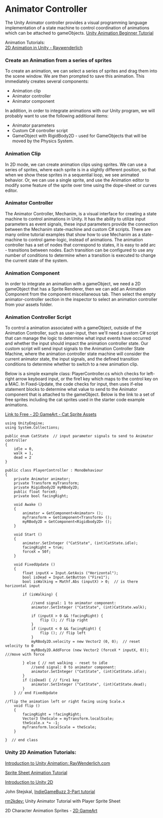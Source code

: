 # Animator Controller

The Unity Animator controller provides a visual programming language implementation of a state machine to control coordination of animations which can be attached to gameObjects. [Unity Animation Beginner Tutorial](https://unity3d.com/learn/tutorials/modules/beginner/live-training-archive/animate-anything)

Animation Tutorials:  
[2D Animation in Unity - Raywenderlich](http://www.raywenderlich.com/66345/unity-2d-tutorial-animations)

### Create an Animation from a series of sprites

To create an animation, we can select a series of sprites and drag them into the scene window.  We are then prompted to save this animation.  This immediately creates several components:

* Animation clip
* Animator controller
* Animator component

In addition, in order to integrate animations with our Unity program, we will probably want to use the following additional items:

* Animator parameters
* Custom C\# controller script
* GameObject with RigidBody2D - used for GameObjects that will be moved by the Physics System.

### Animation Clip

In 2D mode, we can create animation clips using sprites.  We can use a series of sprites, where each sprite is in a slightly different position, so that when we show these sprites in a sequential loop, we see animated behavior.  Or, we can use a single sprite, and use the Animation editor to modify some feature of the sprite over time using the dope-sheet or curves editor.

### Animator Controller

The Animator Controller, Mechanim, is a visual interface for creating a state machine to control animations in Unity.  It has the ability to utilize input parameters as event signals, these input parameters provide the connection between the Mechanim state-machine and custom C\# scripts.  There are many online tutorial examples that show how to use Mechanim as a state-machine to control game-logic, instead of animations.  The animation controller has a set of nodes that correspond to states, it is easy to add arc - transitions between nodes. Each transition can be configured to use any number of conditions to determine when a transition is executed to change the current state of the system.

### Animation Component

In order to integrate an animation with a gameObject, we need a 2D gameObject that has a Sprite Renderer, then we can add an Animation Component from the component miscellaneous tab.  Then select the empty animator-controller section in the inspector to select an animation controller from your assets folder.

### Animation Controller Script

To control a animation associated with a gameObject, outside of the Animation Controller, such as user-input, then we'll need a custom C\# script that can manage the logic to determine what input events have occurred and whether the input should impact the animation controller state.  Our custom script will send input signals to the Animation Controller State Machine, where the animation controller state machine will consider the current animator state, the input signals, and the defined transition conditions to determine whether to switch to a new animation clip.

Below is a simple example class: PlayerController.cs which checks for left-right arrow keyboard input, or the fire1 key which maps to the control key on a MAC.  In Fixed-Update, the code checks for input, then uses if-else statement blocks to determine what value to send to the Animator component that is attached to the gameObject. Below is the link to a set of free sprites including the cat sprites used in the starter code example animations.

[Link to Free - 2D GameArt - Cat Sprite Assets](http://www.gameart2d.com/freebies.html)

```
using UnityEngine;
using System.Collections;

public enum CatState  // input parameter signals to send to Animator controller
{
    idle = 0,
    walk = 1,
    dead = 2
}

public class PlayerController : MonoBehaviour
{
    private Animator animator;
    private Transform myTransform;
    private Rigidbody2D myRBody2D;
    public float forceX;
    private bool facingRight;

    void Awake ()
    {
        animator = GetComponent<Animator> ();
        myTransform = GetComponent<Transform> ();
        myRBody2D = GetComponent<Rigidbody2D> ();
    }

    void Start ()
    {
        animator.SetInteger ("CatState", (int)CatState.idle);
        facingRight = true;
        forceX = 50f;
    }

    void FixedUpdate ()
    {
        float inputX = Input.GetAxis ("Horizontal");
        bool isDead = Input.GetButton ("Fire1");
        bool isWalking = Mathf.Abs (inputX) > 0;  // is there horizontal input 

        if (isWalking) {

            //send signal: 1 to animator component: 
            animator.SetInteger ("CatState", (int)CatState.walk);

            if (inputX > 0 && !facingRight) {
                flip (); // flip right
            }
            if (inputX < 0 && facingRight) {
                flip (); // flip left
            }
            myRBody2D.velocity = new Vector2 (0, 0);  // reset velocity to 0
            myRBody2D.AddForce (new Vector2 (forceX * inputX, 0));  ///move with force

        } else { // not walking - reset to idle
            //send signal: 0 to animator component: 
            animator.SetInteger ("CatState", (int)CatState.idle);
        }
        if (isDead) { // fire1 key 
            animator.SetInteger ("CatState", (int)CatState.dead);
        }
    } // end FixedUpdate

//flip the animation left or right facing using Scale.x
    void flip ()
    {
        facingRight = !facingRight;
        Vector3 theScale = myTransform.localScale;
        theScale.x *= -1;
        myTransform.localScale = theScale;
    }

}  // end class
```

### Unity 2D Animation Tutorials:

[Introduction to Unity Animation: RayWenderlich.com ](https://www.raywenderlich.com/116652/introduction-unity-animation-system)

[Sprite Sheet Animation Tutorial ](http://michaelcummings.net/mathoms/creating-2d-animated-sprites-using-unity-4.3)

[Introduction to Unity 2D](https://www.raywenderlich.com/115688/introduction-unity-2d)

John Stejskal, [IndieGameBuzz 3-Part tutorial](http://indiegamebuzz.com/create-2d-sprite-based-animation-states-in-unity3d/)

[rm2kdev:](https://www.youtube.com/watch?v=TU6wflRqT5Q) Unity Animator Tutorial  with Player Sprite Sheet

2D Character Animation Sprites - [2D GameArt](http://www.gameart2d.com/freebies.html)

